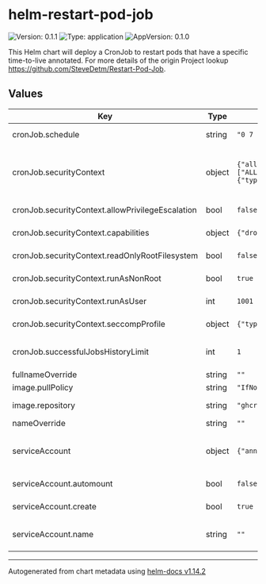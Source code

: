 # helm-restart-pod-job

![Version: 0.1.1](https://img.shields.io/badge/Version-0.1.1-informational?style=flat-square) ![Type: application](https://img.shields.io/badge/Type-application-informational?style=flat-square) ![AppVersion: 0.1.0](https://img.shields.io/badge/AppVersion-0.1.0-informational?style=flat-square)

This Helm chart will deploy a CronJob to restart pods that have a specific time-to-live annotated. For more details of the origin Project lookup https://github.com/SteveDetm/Restart-Pod-Job.

## Values

| Key | Type | Default | Description |
|-----|------|---------|-------------|
| cronJob.schedule | string | `"0 7 * * *"` | The value of that field follows the (Cron)[https://en.wikipedia.org/wiki/Cron] syntax: |
| cronJob.securityContext | object | `{"allowPrivilegeEscalation":false,"capabilities":{"drop":["ALL"]},"readOnlyRootFilesystem":false,"runAsNonRoot":true,"runAsUser":1001,"seccompProfile":{"type":"RuntimeDefault"}}` | This field specifies the security context for the container. This allows you to run the container as a non-root user. More information can be found here: https://kubernetes.io/docs/tasks/configure-pod-container/security-context/ |
| cronJob.securityContext.allowPrivilegeEscalation | bool | `false` | Prevents processes from gaining more privileges than they started with |
| cronJob.securityContext.capabilities | object | `{"drop":["ALL"]}` | Drops all Linux capabilities to minimize privileges and reduce attack surface |
| cronJob.securityContext.readOnlyRootFilesystem | bool | `false` | Allows writing to the root filesystem (should be 'true' if possible for better security) |
| cronJob.securityContext.runAsNonRoot | bool | `true` | Ensures that the container does not run as the root user |
| cronJob.securityContext.runAsUser | int | `1001` | Runs the container with a specific, non-root user ID (1001 in this case) |
| cronJob.securityContext.seccompProfile | object | `{"type":"RuntimeDefault"}` | Uses the default Seccomp profile provided by the container runtime for syscall restrictions |
| cronJob.successfulJobsHistoryLimit | int | `1` | This field specifies the number of successful finished jobs to keep. The default value is 3. Setting this field to 0 will not keep any successful jobs. |
| fullnameOverride | string | `""` |  |
| image.pullPolicy | string | `"IfNotPresent"` | This sets the pull policy for images. |
| image.repository | string | `"ghcr.io/stevedetm/restart-pod-job"` | This sets the container image name and location to pull from. |
| nameOverride | string | `""` | This is to override the chart name. |
| serviceAccount | object | `{"annotations":{},"automount":false,"create":true,"name":""}` | This section builds out the service account more information can be found here: https://kubernetes.io/docs/concepts/security/service-accounts/ |
| serviceAccount.automount | bool | `false` | Automatically mount a ServiceAccount's API credentials |
| serviceAccount.create | bool | `true` | Specifies whether a service account should be created |
| serviceAccount.name | string | `""` | The name of the service account to use. If not set and create is true, a name is generated using the fullname template |

----------------------------------------------
Autogenerated from chart metadata using [helm-docs v1.14.2](https://github.com/norwoodj/helm-docs/releases/v1.14.2)
